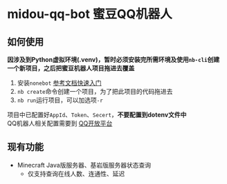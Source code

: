 # midou-qq-bot 蜜豆QQ机器人

## 如何使用

**因涉及到Python虚拟环境(.venv)，暂时必须安装完所需环境及使用`nb-cli`创建一个新项目，之后把蜜豆机器人项目拖进去覆盖**

1. 安装`nonebot` [参考文档快速入门](https://nonebot.dev/docs/quick-start)
2. `nb create`命令创建一个项目，为了把此项目的代码拖进去
3. `nb run`运行项目，可以加选项`-r`

项目中已配置好`AppId`、`Token`、`Secert`，**不要配置到dotenv文件中**  
QQ机器人相关配置需要到 [QQ开放平台](https://q.qq.com/#/app/bot)  

## 现有功能  
* Minecraft Java版服务器、基岩版服务器状态查询  
  + 仅支持查询在线人数、连通性、延迟
